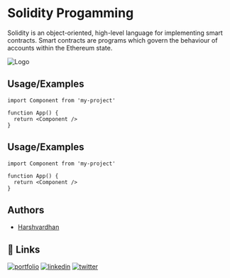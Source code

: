 # Solidity Progamming

Solidity is an object-oriented, high-level language for implementing smart contracts. Smart contracts are programs which govern the behaviour of accounts within the Ethereum state.


![Logo](https://docs.soliditylang.org/en/v0.8.13/_static/logo.svg)


## Usage/Examples

```solidity
import Component from 'my-project'

function App() {
  return <Component />
}
```

## Usage/Examples

```solidity
import Component from 'my-project'

function App() {
  return <Component />
}
```


## Authors

- [Harshvardhan](https://instagram.com/hypersudo)


## 🔗 Links
[![portfolio](https://img.shields.io/badge/my_portfolio-000?style=for-the-badge&logo=ko-fi&logoColor=white)](https://instagram.com/hypersudo)
[![linkedin](https://img.shields.io/badge/linkedin-0A66C2?style=for-the-badge&logo=linkedin&logoColor=white)](https://www.linkedin.com/in/harshvardhan-singh-baghel-691b67a1/)
[![twitter](https://img.shields.io/badge/twitter-1DA1F2?style=for-the-badge&logo=twitter&logoColor=white)](https://twitter.com/harshvardhan_02)
